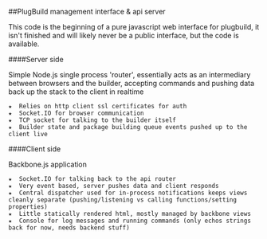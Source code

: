 ##PlugBuild management interface & api server

This code is the beginning of a pure javascript web interface for plugbuild, it isn't finished and will likely never be a public interface, but the code is available.

####Server side

Simple Node.js single process 'router', essentially acts as an intermediary between browsers and the builder, accepting commands and pushing data back up the stack to the client in realtime
	
	★  Relies on http client ssl certificates for auth
	★  Socket.IO for browser communication
	★  TCP socket for talking to the builder itself
	★  Builder state and package building queue events pushed up to the client live


        


####Client side

Backbone.js application

	★  Socket.IO for talking back to the api router
	★  Very event based, server pushes data and client responds
	★  Central dispatcher used for in-process notifications keeps views cleanly separate (pushing/listening vs calling functions/setting properties)    
	★  Little statically rendered html, mostly managed by backbone views
	★  Console for log messages and running commands (only echos strings back for now, needs backend stuff) 
